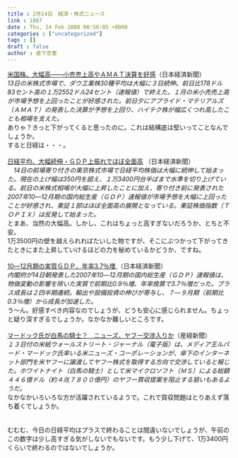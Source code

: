 ```yaml
---
title : 2月14日　経済・株式ニュース
link : 1867
date : Thu, 14 Feb 2008 00:56:05 +0000
categories : ["uncategorized"]
tags : []
draft : false
author : 倉下忠憲
---
```


<A HREF="http://www.nikkei.co.jp/news/market/20080214c8AS3L14004140208.html" TARGET="_blank">米国株、大幅高――小売売上高やＡＭＡＴ決算を好感</A>（日本経済新聞）<BR><I>13日の米株式市場で、ダウ工業株30種平均は大幅に３日続伸。前日比178ドル83セント高の１万2552ドル24セント（速報値）で終えた。１月の米小売売上高が市場予想を上回ったことが好感された。前日夕にアプライド・マテリアルズ（ＡＭＡＴ）の発表した決算が予想を上回り、ハイテク株が幅広くつれ高したことも相場を支えた。</I><BR>ありゃ？きっと下がってくると思ったのに。これは結構底は堅いってことなんでしょうか。<BR>すると日経は・・・。<BR><BR><A HREF="http://www.nikkei.co.jp/news/main/20080214NT000Y10414022008.html" TARGET="_blank">日経平均、大幅続伸・ＧＤＰ上振れでほぼ全面高</A> （日本経済新聞）<BR><I>　14日の前場寄り付きの東京株式市場で日経平均株価は大幅に続伸して始まった。現在の上げ幅は350円を超え、１万3400円台半ばまで水準を切り上げている。前日の米株式相場が大幅に上昇したことに加え、寄り付き前に発表された2007年10―12月期の国内総生産（ＧＤＰ）速報値が市場予想を大幅に上回ったことが好感され、東証１部はほぼ全面高の展開となっている。東証株価指数（ＴＯＰＩＸ）は反発して始まった。 </I><BR>とまあ、当然の大幅高。しかし、これはちょっと高すぎないだろうか、とちと不安。<BR>1万3500円の壁を越えられればたいした物ですが、そこにぶつかって下がってきたときにまた上昇していけるほどの力を秘めているかどうか、ですね。<BR><BR><A HREF="http://www.nikkei.co.jp/news/main/20080214AT3L1401S14022008.html" TARGET="_blank">10―12月期の実質ＧＤＰ、年率3.7％増 </A>（日本経済新聞）<BR><I>内閣府が14日朝発表した2007年10―12月期の国内総生産（ＧＤＰ）速報値は、物価変動の影響を除いた実質で前期比0.9％増、年率換算で3.7％増だった。プラス成長は２四半期連続。輸出や設備投資の伸びが寄与し、７―９月期（前期比0.3％増）から成長が加速した。</I><BR>う～ん。好感すべき内容なのでしょうが、どうも安心に感じられません。ちょっと疑り深すぎるでしょうか。なかなか難しいところです。<BR><BR><A HREF="http://sankei.jp.msn.com/economy/business/080214/biz0802140838000-n1.htm" TARGET="_blank">マードック氏が白馬の騎士？　ニューズ、ヤフー交渉入りか</A>（産経新聞）<BR><I>１３日付の米紙ウォールストリート・ジャーナル（電子版）は、メディア王ルパード・マードック氏率いる米ニューズ・コーポレーションが、傘下のインターネット部門を米ヤフーに譲渡してヤフー株式を取得する方向で交渉していると報じた。ホワイトナイト（白馬の騎士）として米マイクロソフト（ＭＳ）による総額４４６億ドル（約４兆７８００億円）のヤフー買収提案を阻止する狙いもあるようだ。</I><BR>なかなかいろいろな方が活躍されているようで。これで買収問題はとりあえず落ち着くでしょうか。<BR><BR><BR>むむむ、今日の日経平均はプラスで終わることは間違いないでしょうが、午前のこの数字は少し高すぎる気がしないでもないです。もう少し下げて、1万3400円くらいで終わるのではないでしょうか。<br><br>
